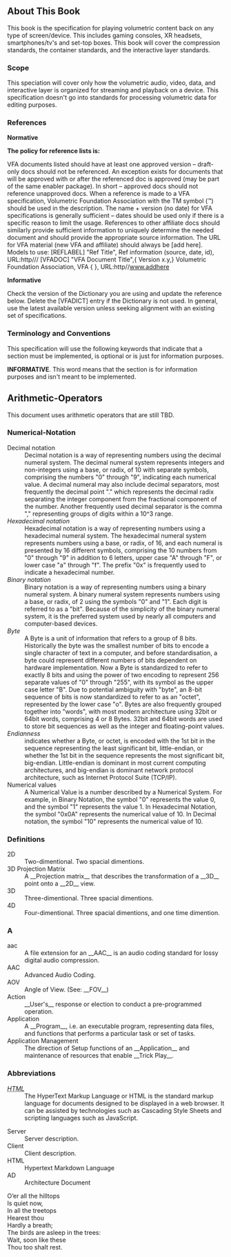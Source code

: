 ## About This Book

This book is the specification for playing volumetric content back on any type of screen/device. This includes gaming consoles, XR headsets, smartphones/tv's and set-top boxes. This book will cover the compression standards, the container standards, and the interactive layer standards.

### Scope

This speciation will cover only how the volumetric audio, video, data, and interactive layer is organized for streaming and playback on a device. This specification doesn't go into standards for processing volumetric data for editing purposes.

### References

**Normative**

**The policy for reference lists is:**

VFA documents listed should have at least one approved version – draft-only docs should not be referenced. An exception exists for documents that will be approved with or after the referenced doc is approved (may be part of the same enabler package). In short – approved docs should not reference unapproved docs.
When a reference is made to a VFA specification, Volumetric Foundation Association with the TM symbol (™) should be used in the description.
The name + version (no date) for VFA specifications is generally sufficient – dates should be used only if there is a specific reason to limit the usage.
References to other affiliate docs should similarly provide sufficient information to uniquely determine the needed document and should provide the appropriate source information.
The URL for VFA material (new VFA and affiliate) should always be [add here].
Models to use: [REFLABEL] "Ref Title", Ref information (source, date, id), URL:http/// [VFADOC] "VFA Document Title",{ Version x.y,} Volumetric Foundation Association, VFA { }, URL:http//www.addhere

**Informative**

Check the version of the Dictionary you are using and update the reference below. Delete the [VFADICT] entry if the Dictionary is not used. In general, use the latest available version unless seeking alignment with an existing set of specifications.

### Terminology and Conventions

This specification will use the following keywords that indicate that a section must be implemented, is optional or is just for information purposes.

**INFORMATIVE**. This word means that the section is for information purposes and isn't meant to be implemented.


## Arithmetic-Operators

This document uses arithmetic operators that are still TBD.

### Numerical-Notation

<dl>
    <dt>Decimal notation</dt>
    <dd>Decimal notation is a way of representing numbers using the decimal numeral system. The decimal numeral system represents integers and non-integers using a base, or radix, of 10 with separate symbols, comprising the numbers "0" through "9", indicating each numerical value. A decimal numeral may also include decimal separators, most frequently the decimal point "." which represents the decimal radix separating the integer component from the fractional component of the number. Another frequently used decimal separator is the comma "," representing groups of digits within a 10^3 range.</dd>
    <dt><dfn id="hexadecimal_notation" title="Hexadecimal Notation">Hexadecimal notation</dfn></dt>
    <dd>Hexadecimal notation is a way of representing numbers using a hexadecimal numeral system. The hexadecimal numeral system represents numbers using a base, or radix, of 16, and each numeral is presented by 16 different symbols, comprising the 10 numbers from "0" through "9" in addition to 6 letters, upper case "A" through "F", or lower case "a" through "f". The prefix "0x" is frequently used to indicate a hexadecimal number.</dd>
    <dt><dfn id="binary_notation" title="Binary Notation">Binary notation</dfn></dt>
    <dd>Binary notation is a way of representing numbers using a binary numeral system. A binary numeral system represents numbers using a base, or radix, of 2 using the symbols "0" and "1". Each digit is referred to as a "bit". Because of the simplicity of the binary numeral system, it is the preferred system used by nearly all computers and computer-based devices.</dd>
    <dt><dfn id="byte" title="Byte">Byte</dfn></dt>
    <dd>A Byte is a unit of information that refers to a group of 8 bits. Historically the byte was the smallest number of bits to encode a single character of text in a computer, and before standardisation, a byte could represent different numbers of bits dependent on hardware implementation. Now a Byte is standardized to refer to exactly 8 bits and using the power of two encoding to represent 256 separate values of "0" through "255", with its symbol as the upper case letter "B". Due to potential ambiguity with "byte", an 8-bit sequence of bits is now standardized to refer to as an "octet", represented by the lower case "o". Bytes are also frequently grouped together into "words", with most modern architecture using 32bit or 64bit words, comprising 4 or 8 Bytes. 32bit and 64bit words are used to store bit sequences as well as the integer and floating-point values.</dd>
    <dt><dfn id="endianness" title="Endianness" data-ref="url">Endianness</dt> 
    <dd>indicates whether a Byte, or octet, is encoded with the 1st bit in the sequence representing the least significant bit, little-endian, or whether the 1st bit in the sequence represents the most significant bit, big-endian. Little-endian is dominant in most current computing architectures, and big-endian is dominant network protocol architecture, such as Internet Protocol Suite (TCP/IP).</dd>
    <dt>Numerical values</dt>
    <dd>A Numerical Value is a number described by a Numerical System. For example, in Binary Notation, the symbol "0" represents the value 0, and the symbol "1" represents the value 1. In Hexadecimal Notation, the symbol "0x0A" represents the numerical value of 10. In Decimal notation, the symbol "10" represents the numerical value of 10.</dd>
</dl> 

### Definitions
<dl> 
    <dt>2D</dt> 
    <dd>Two-dimentional. Two spacial dimentions.</dd>
    <dt>3D Projection Matrix</dt> 
    <dd>A __Projection matrix__ that describes the transformation of a __3D__ point onto a __2D__ view.</dd>
    <dt>3D</dt>
    <dd>Three-dimentional. Three spacial dimentions.</dd>
    <dt>4D</dt>
    <dd>Four-dimentional. Three spacial dimentions, and one time dimention.</dd>
</dl>

### A

<dl>
    <dt>aac</dt>
    <dd> A file extension for an __AAC__ is an audio coding standard for lossy digital audio compression.</dd>
    <dt>AAC</dt> 
    <dd>Advanced Audio Coding.</dd>
    <dt>AOV</dt> 
    <dd>Angle of View. (See: __FOV__)</dd>
    <dt>Action</dt> 
    <dd>__User's__ response or election to conduct a pre-programmed operation.</dd>
    <dt>Application</dt> 
    <dd>A __Program__, i.e. an executable program, representing data files, and functions that performs a particular task or set of tasks.</dd>
    <dt>Application Management</dt>
    <dd>The direction of Setup functions of an __Application__ and maintenance of resources that enable __Trick Play__.</dd>
</dl>

### Abbreviations
<dl>
    <dt>
      <dfn id="html"><abbr title="HyperText Markup Language">HTML</abbr></dfn>
    </dt>
    <dd>The HyperText Markup Language or HTML is the standard markup language for documents designed to be displayed in a web browser. It can be assisted by technologies such as Cascading Style Sheets and scripting languages such as JavaScript.</dd>
</dl>
        <dl>
            <dt>Server</dt>
            <dd>Server description.</dd>
            <dt>Client</dt>
            <dd>Client description.</dd>
            <dt>HTML</dt>
            <dd>Hypertext Markdown Language</dd>
            <dt>AD</dt>
            <dd>Architecture Document</dd>
        </dl>
        <p>O’er all the hilltops<br />
           Is quiet now,<br />
           In all the treetops<br />
           Hearest thou<br />
           Hardly a breath;<br />
           The birds are asleep in the trees:<br />
           Wait, soon like these<br />
           Thou too shalt rest.<br />
        </p>
</br>
</br>
</br>
</br>
</br>
</br>
</br>
</br>
</br>
</br>
</br>
</br>
</br>
</br>
</br>
</br>
</br>
</br>
</br>
</br>
</br>
</br>
</br>
</br>
</br>
</br>
</br>
</br>
</br>
</br>
</br>
</br>
</br>
</br>
</br>
</br>
</br>
</br>
</br>
</br>
</br>
</br>
</br>
</br>
</br>
</br>
</br>
</br>
</br>
</br>
</br>
</br>
</br>
</br>
</br>
</br>
</br>
</br>
</br>
</br>
</br>
</br>
</br>
</br>
</br>
</br>
</br>
</br>
</br>
</br>
</br>
</br>
</br>
</br>
</br>
</br>
</br>
</br>
</br>
</br>
</br>
</br>
</br>
</br>
</br>
</br>
</br>
</br>
</br>
</br>
</br>
</br>
</br>
</br>
</br>
</br>
</br>
</br>
</br>
</br>
</br>
</br>
</br>
</br>
</br>
</br>
</br>
</br>
</br>
</br>
</br>
</br>
</br>
</br>
</br>
</br>
</br>
</br>
</br>
</br>
</br>
</br>
</br>
</br>
</br>
</br>
</br>
</br>


### dfn

```html
<dt>Decimal notation</dt>
<dd>... definition statement...</dd>
```

**Usage**

* bla, bla, bla, <a>Decimal notation</a>

### dfn(id)

```html
<dt>
    <dfn id="hexadecimal_notation">Hexadecimal notation</dfn>
</dt>
<dd>... definition statement...</dd>
```

**Usage**
* bla, bla, bla, <a href="#hexadecimal_notation">Hexadecimal notation</a>
* bla, bla, bla, <a href="#hexadecimal_notation">Hexadecimal notation<strong>s</strong></a>

```html
bla, bla, bla, <a href="#hexadecimal_notation">Hexadecimal notation</a>

bla, bla, bla, <a href="#hexadecimal_notation">Hexadecimal notations</a>

```

### dfn(id, title)

```html
 <dt>
    <dfn id="binary_notation" title="Binary Notation">Binary notation</dfn>
 </dt>
 <dd>... definition statement</dd>

```
**Usage**
* bla, bla, bla, <a href="#binary_notation" title="Binary Notation">Binary notation</a>

```html
bla, bla, bla, <a href="#binary_notation" title="Binary Notation">Binary notation</a>
```

### dfn(id, title, data-ref)

```html
<dt>
    <dfn id="byte" title="Byte" data-ref="url">Byte</dfn>
</dt>
```
**Usage**
* bla, bla, bla, <a href="#byte" title="Byte">Byte</a>

```html
bla, bla, bla, <a href="#byte" title="Byte">Byte</a>
```

### dfn (id, abbr(title))
```html
<dt>
    <dfn id="html">
        <abbr title="HyperText Markup Language">HTML</abbr>
    </dfn>
</dt>
<dd>... provide abbreviation details</dd>
```
**Usage**
* bla, bla, bla, <a href="#html" title="HyperText Markup Language">HTML</a>

```html
bla, bla, bla, <a href="#html" title="HyperText Markup Language">HTML</a>
```

### Simple Format


```html
 <dt>
    <dfn id="binary_notation" title="Binary Notation">Binary notation</dfn>
 </dt>
 <dd>... definition statement</dd>

```

**Usage**

* <a>Binary Notation</a>
* <a title="Binary Notation">Binary Notations</a>

```html
* <a>Binary Notation</a>
* <a title="Binary Notation">Binary Notations</a>
```

```html
    <dt title="Binary Notation">Binary notation</dt>
    <dd>Binary notation is ...</dd>
```
### New Proposal
#### Singular Definition
**Definition**

```html
<dl>
    <dt>Server</dt>
    <dd>Server description.</dd>
</dl>
```
**Usage**
    bla, bla, bla, bla, <a>Server</a>    <br /> 

```html
    bla, bla, bla, bla, <a>Server</a>
```
#### Plural Definition 
**Definition**
```html
        <dl>
            <dt>Client</dt>
            <dd>Client description.</dd>
        </dl>
```

**Usage**
    bla, bla, bla, bla, <a title="Client">Clients</a><br />

```html
 bla, bla, bla, bla, <a title="Client">Clients</a>
```

#### Singular Abbreviation
**Abbreviation**
```html
        <dl>
            <dt>HTML</dt>
            <dd>Hypertext Markdown Language</dd>
        </dl>
```
**Usage**
    blo, blo, blo, blo, <abbr>HTML</abbr><br />

```html
    blo, blo, blo, blo, <abbr>HTML</abbr>
```
#### Plural Abbreviation
**Abbreviation**
```html
        <dl>
            <dt>AD</dt>
            <dd>Architecture Document</dd>
        </dl>
```

**Usage**
    blo, blo, blo, blo, <abbr title="AD">ADs</abbr>

```html
    blo, blo, blo, blo, <abbr title="AD">ADs</abbr>
```
            